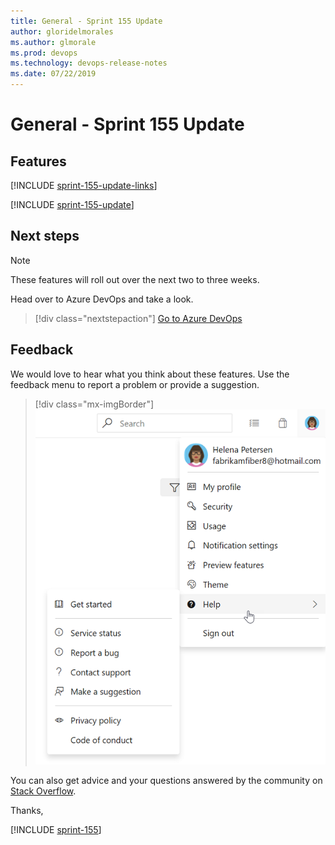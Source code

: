 ```yaml
---
title: General - Sprint 155 Update
author: gloridelmorales
ms.author: glmorale
ms.prod: devops
ms.technology: devops-release-notes
ms.date: 07/22/2019
---
```


# General - Sprint 155 Update

## Features

[!INCLUDE [sprint-155-update-links](../_shared/general/sprint-155-update-links.md)]

[!INCLUDE [sprint-155-update](../_shared/general/sprint-155-update.md)]

## Next steps

> [!NOTE]
> These features will roll out over the next two to three weeks.

Head over to Azure DevOps and take a look.

> [!div class="nextstepaction"]
> [Go to Azure DevOps](https://go.microsoft.com/fwlink/?LinkId=307137&campaign=o~msft~docs~product-vsts~release-notes)

## Feedback

We would love to hear what you think about these features. Use the feedback menu to report a problem or provide a suggestion.

> [!div class="mx-imgBorder"]
> ![Make a suggestion](../../_img/make-a-suggestion.png)

You can also get advice and your questions answered by the community on [Stack Overflow](https://stackoverflow.com/questions/tagged/azure-devops).

Thanks,

[!INCLUDE [sprint-155](../_shared/signer/sprint-155.md)]
